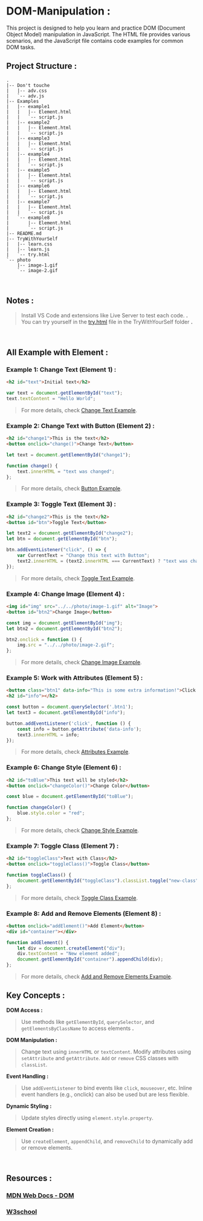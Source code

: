 # DOM-Manipulation :
This project is designed to help you learn and practice DOM (Document Object Model) manipulation in JavaScript. 
The HTML file provides various scenarios, and the JavaScript file contains code examples for common DOM tasks.


## Project Structure :

```arduino
.
|-- Don't touche
|   |-- adv.css
|   `-- adv.js
|-- Examples
|   |-- example1
|   |   |-- Element.html
|   |   `-- script.js
|   |-- example2
|   |   |-- Element.html
|   |   `-- script.js
|   |-- example3
|   |   |-- Element.html
|   |   `-- script.js
|   |-- example4
|   |   |-- Element.html
|   |   `-- script.js
|   |-- example5
|   |   |-- Element.html
|   |   `-- script.js
|   |-- example6
|   |   |-- Element.html
|   |   `-- script.js
|   |-- example7
|   |   |-- Element.html
|   |   `-- script.js
|   `-- example8
|       |-- Element.html
|       `-- script.js
|-- README.md
|-- TryWithYourSelf
|   |-- learn.css
|   |-- learn.js
|   `-- try.html
`-- photo
    |-- image-1.gif
    `-- image-2.gif
```

<br>

## Notes :

> Install VS Code and extensions like Live Server to test each code. **.** <br>
> You can try yourself in the [try.html](./learn/try.html) file in the TryWithYourSelf folder **.**

<br>

## All Example with Element :

### **Example 1:** Change Text (Element 1) **:**

```html
<h2 id="text">Initial text</h2>
```

```js
var text = document.getElementById("text");
text.textContent = "Hello World";
```

> For more details, check [Change Text Example](./Examples/example1/Element.html).

### **Example 2:** Change Text with Button (Element 2) **:**

```html
<h2 id="change1">This is the text</h2>
<button onclick="change()">Change Text</button>
```

```js
let text = document.getElementById("change1");

function change() {
    text.innerHTML = "text was changed";
};

```

> For more details, check [Button Example](./Examples/example2/Element.html).


### **Example 3:** Toggle Text (Element 3) **:**

```html
<h2 id="change2">This is the text</h2>
<button id="btn">Toggle Text</button>
```

```js
let text2 = document.getElementById("change2");
let btn = document.getElementById("btn");

btn.addEventListener("click", () => {
    var CurrentText = "Change this text with Button";
    text2.innerHTML = (text2.innerHTML === CurrentText) ? "text was changed" : CurrentText;
});
```

> For more details, check [Toggle Text Example](./Examples/example3/Element.html).

### **Example 4:** Change Image (Element 4) **:** 

```html
<img id="img" src="../../photo/image-1.gif" alt="Image">
<button id="btn2">Change Image</button>
```

```js
const img = document.getElementById("img");
let btn2 = document.getElementById("btn2");

btn2.onclick = function () {
    img.src = "../../photo/image-2.gif";
};
```

> For more details, check [Change Image Example](./Examples/example4/Element.html).

### **Example 5:** Work with Attributes (Element 5) **:** 

```html
<button class="btn1" data-info="This is some extra information!">Click Me</button>
<h2 id="info"></h2>
```

```js
const button = document.querySelector('.btn1');
let text3 = document.getElementById("info");

button.addEventListener('click', function () {
    const info = button.getAttribute('data-info');
    text3.innerHTML = info;
});
```

> For more details, check [Attributes Example](./Examples/example5/Element.html).

### **Example 6:** Change Style (Element 6) **:** 

```html
<h2 id="toBlue">This text will be styled</h2>
<button onclick="changeColor()">Change Color</button>
```

```js
const blue = document.getElementById("toBlue");

function changeColor() {
    blue.style.color = "red";
};
```

> For more details, check [Change Style Example](./Examples/example6/Element.html).

### **Example 7:** Toggle Class (Element 7) **:** 

```html
<h2 id="toggleClass">Text with Class</h2>
<button onclick="toggleClass()">Toggle Class</button>
```

```js
function toggleClass() {
    document.getElementById("toggleClass").classList.toggle("new-class");
};
```

> For more details, check [Toggle Class Example](./Examples/example7/Element.html).


### **Example 8:** Add and Remove Elements (Element 8) **:** 

```html
<button onclick="addElement()">Add Element</button>
<div id="container"></div>
```

```js
function addElement() {
    let div = document.createElement("div");
    div.textContent = "New element added";
    document.getElementById("container").appendChild(div);
};
```

> For more details, check [Add and Remove Elements Example](./Examples/example8/Element.html).

## Key Concepts :

**DOM Access :**

 > Use methods like `getElementById`, `querySelector`, and `getElementsByClassName` to access elements **.**

**DOM Manipulation :**

> Change text using `innerHTML` or `textContent`.
> Modify attributes using `setAttribute` and `getAttribute`.
> `Add` or `remove` CSS classes with `classList`.

**Event Handling :**

> Use `addEventListener` to bind events like `click`, `mouseover`, etc.
> Inline event handlers (e.g., onclick) can also be used but are less flexible.

**Dynamic Styling :**

> Update styles directly using `element.style.property`.

**Element Creation :**

> Use `createElement`, `appendChild`, and `removeChild` to dynamically add or remove elements.

<br>

## Resources :

### [MDN Web Docs - DOM](https://developer.mozilla.org/en-US/docs/Web/API/Document_Object_Model)
### [W3school](https://www.w3schools.com/howto/)
